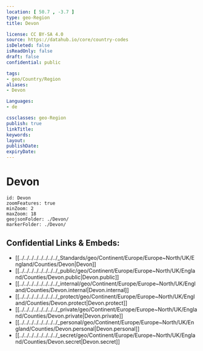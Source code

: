 ```yaml
---
location: [ 50.7 , -3.7 ] 
type: geo-Region
title: Devon

license: CC BY-SA 4.0
source: https://datahub.io/core/country-codes
isDeleted: false
isReadOnly: false
draft: false
confidential: public

tags:
- geo/Country/Region
aliases:
- Devon

Languages:
- de

cssclasses: geo-Region
publish: true
linkTitle: 
keywords: 
layout: 
publishDate: 
expiryDate: 
---
```


# Devon

```leaflet
id: Devon
zoomFeatures: true 
minZoom: 2 
maxZoom: 18
geojsonFolder: ./Devon/
markerFolder: ./Devon/
```


## Confidential Links & Embeds: 
- [[../../../../../../../../_Standards/geo/Continent/Europe/Europe~North/UK/England/Counties/Devon|Devon]] 
- [[../../../../../../../../_public/geo/Continent/Europe/Europe~North/UK/England/Counties/Devon.public|Devon.public]] 
- [[../../../../../../../../_internal/geo/Continent/Europe/Europe~North/UK/England/Counties/Devon.internal|Devon.internal]] 
- [[../../../../../../../../_protect/geo/Continent/Europe/Europe~North/UK/England/Counties/Devon.protect|Devon.protect]] 
- [[../../../../../../../../_private/geo/Continent/Europe/Europe~North/UK/England/Counties/Devon.private|Devon.private]] 
- [[../../../../../../../../_personal/geo/Continent/Europe/Europe~North/UK/England/Counties/Devon.personal|Devon.personal]] 
- [[../../../../../../../../_secret/geo/Continent/Europe/Europe~North/UK/England/Counties/Devon.secret|Devon.secret]] 

